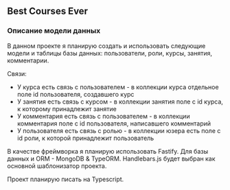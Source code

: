 ## Best Courses Ever

### Описание модели данных

В данном проекте я планирую создать и использовать следующие модели и таблицы базы данных: пользователи, роли, курсы, занятия, комментарии.

Связи:

- У курса есть связь с пользователем - в коллекции курса отдельное поле id пользователя, создавшего курс
- У занятия есть связь с курсом - в коллекции занятия поле с id курса, к которому принадлежит занятие
- У комментария есть связь с пользователем - в коллекции комментария поле с id пользователя, написавшего комментарий
- У пользователя есть связь с ролью - в коллекции юзера есть поле с id роли, к которой принадлежит пользователь

В качестве фреймворка я планирую использовать Fastify. Для базы данных и ORM - MongoDB & TypeORM. Handlebars.js будет выбран как основной шаблонизатор проекта.

Проект планирую писать на Typescript.

